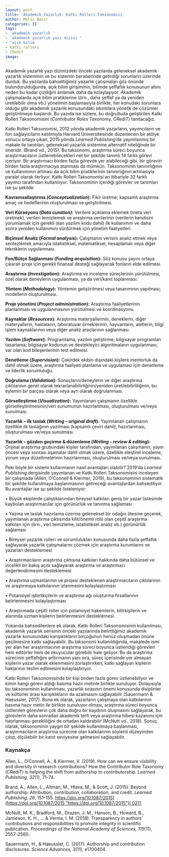 ```yaml
---
layout: post
title: 'Akademik Yazarlık: Katkı Rolleri Taksonomisi'
author: Melis Hazır
categories: []
tags:
- 'akademik yazarlık '
- 'akademik yazarlık yazı dizisi '
- 'açık bilim '
- katkı rolleri
- CRediT
image:
---
```

Akademik yazarlık yazı dizimizdeki önceki yazılarda geleneksel akademik yazarlık sisteminin ve bu sistemin beraberinde getirdiği sorunların üzerinde durduk. Bu yazılarda bahsettiğimiz yazarlık çatışmaları göz önünde bulundurulduğunda, açık bilim girişiminin, bilimde şeffaflık konusunun altını neden bu kadar çizdiğini anlamak daha da kolaylaşıyor. Akademik çalışmalarda açık bilim pratiklerine (örn., daha şeffaf ya da yeniden üretilebilir olma vb.) yönelimin başlamasıyla birlikte, her konudaki sorunlara olduğu gibi akademik yazarlık konusundaki sıkıntılara yönelik de çözümler geliştirilmeye başlandı. Bu yazıda ise sizlere, bu doğrultuda geliştirilen Katkı Rolleri Taksonomisini (_Contributor Roles Taxonomy, CRediT_) tanıtacağız.

Katkı Rolleri Taksonomisi, 2012 yılında akademik yazarların, yayımcıların ve fon sağlayıcıların katılımıyla Harvard Üniversitesinde düzenlenen bir atölye sonucu ortaya çıkan, 2015 yılında _Learned Publishing_’de yayımlanmış bir makale ile tanıtılan, geleneksel yazarlık sistemine alternatif niteliğinde bir öneridir. (Brand vd., 2015). Bu taksonomi, araştırma süreci boyunca araştırmacıların üstlenebilecekleri net bir şekilde tanımlı 14 farklı görevi içeriyor. Bir araştırmacı birden fazla görevde yer alabileceği gibi, bir görevin birden fazla araştırmacıya atanması da mümkün. Taksonominin tanınırlığının ve kullanımının artması da açık bilim pratiklerinin tanınırlığının artmasıyla paralel olarak ilerliyor. Katkı Rolleri Taksonomisi an itibariyle 32 farklı yayımcı tarafından kullanılıyor. Taksonominin içerdiği görevler ve tanımları ise şu şekilde:

**Kavramsallaştırma (_Conceptualization_):** Fikir üretme; kapsamlı araştırma amaç ve hedeflerinin oluşturulması ve geliştirilmesi.

**Veri Kürasyonu (_Data curation)_:** Verilere açıklama eklemek (meta veri üretmek), verileri temizlemek ve araştırma verilerinin (verilerin kendisini yorumlamak için gerekli olan yazılım kodu dahil) ilk kullanımını ve daha sonra yeniden kullanımını sürdürmek için yönetim faaliyetleri.

**Biçimsel Analiz (_Formal analysis_):** Çalışmanın verisini analiz etmek veya sentezlemek amacıyla istatistiksel, matematiksel, hesaplamalı veya diğer tekniklerin uygulanması.

**Fon/Bütçe Sağlanması (_Funding acquisition_):** Söz konusu yayını ortaya çıkaran proje için gerekli finansal desteği sağlayacak fonların elde edilmesi.

**Araştırma (_Investigation_):** Araştırma ve inceleme süreçlerinin yürütülmesi, özel olarak deneylerin uygulanması, ya da veri/kanıt toplanması.

**Yöntem (_Methodology_):** Yöntemin geliştirilmesi veya tasarımının yapılması; modellerin oluşturulması.

**Proje yönetimi (_Project administration_):** Araştırma faaliyetlerinin planlanması ve uygulanmasının yürütülmesi ve koordinasyonu.

**Kaynaklar (_Resources_):** Araştırma materyallerinin, deneklerin, diğer materyallerin, hastaların, laboratuvar örneklerinin, hayvanların, aletlerin, bilgi işlem kaynaklarının veya diğer analiz araçlarının sağlanması.

**Yazılım (_Software_):** Programlama, yazılım geliştirme; bilgisayar programları tasarlama; bilgisayar kodunun ve destekleyici algoritmaların uygulanması; var olan kod bileşenlerinin test edilmesi.

**Denetleme (_Supervision_):** Çekirdek ekibin dışındaki kişilere mentorluk da dahil olmak üzere, araştırma faaliyeti planlama ve uygulaması için denetleme ve liderlik sorumluluğu.

**Doğrulama (_Validation_):** Sonuçların/deneylerin ve diğer araştırma çıktılarının genel olarak tekrarlanabilirliğinin/yeniden üretilebilirliliğinin, bu eylemin bir parçası olarak veya ayrı olarak doğrulanması.

**Görselleştirme (_Visualization_):** Yayımlanan çalışmanın özellikle görselleştirilmesinin/veri sunumunun hazırlanması, oluşturulması ve/veya sunulması.

**Yazarlık – ilk taslak (_Writing – original draft_):** Yayımlanan çalışmanın özellikle ilk taslağının yazılması (kapsamlı çeviri dahil), hazırlanması, oluşturulması ve/veya sunulması.

**Yazarlık – gözden geçirme & düzenleme (_Writing – review & editing_):** Orijinal araştırma grubundaki kişiler tarafından, yayımlanan çalışmanın, yayın öncesi veya sonrası aşamalar dahil olmak üzere, özellikle eleştirel inceleme, yorum veya düzeltmelerinin hazırlanması, oluşturulması ve/veya sunulması.

Peki böyle bir sistemi kullanmanın nasıl avantajları olabilir? 2019’da _Learned Publishing_ dergisinde yayımlanan ve Katkı Rolleri Taksonomisini inceleyen bir çalışmada (Allen, O’Connell & Kiermer, 2019), bu taksonominin sistematik bir şekilde kullanılmaya başlanmasının getireceği avantajlardan bahsediliyor. Bu avantajlar ise şu şekilde listeleniyor:

• Büyük ekiplerde çalıştıklarından bireysel katkıları geniş bir yazar listesinde kaybolan araştırmacılar için görünürlük ve tanınma sağlaması

• Yazma ve taslak hazırlama üzerine geleneksel bir odağın ötesine geçerek, yayımlanan araştırma çıktısında kilit/önemli rolü olan çeşitli araştırma katkıları için (örn., veri temizleme, istatistiksel analiz vb.) görünürlük sağlaması

• Bireysel yazarlık rolleri ve sorumlulukları konusunda daha fazla şeffaflık sağlayarak yazarlık çatışmalarını çözmek için araştırma kurumlarını ve yazarları desteklemesi

• Araştırmacıların araştırma çıktısına katkıları hakkında daha bütünsel ve incelikli bir bakış açısı sağlayarak araştırma ve araştırmacı değerlendirmesini desteklemesi

• Araştırma uzmanlarının ve projesi desteklenen araştırmacıların çıktılarının ve araştırmaya katkılarının izlenmesini kolaylaştırması

• Potansiyel işbirlikçilerin ve araştırma ağı oluşturma fırsatlarının belirlenmesini kolaylaştırması

• Araştırmada çeşitli roller için potansiyel hakemlerin, bilirkişilerin ve alanında uzman kişilerin belirlenmesini desteklemesi.

Yukarıda bahsedilenlere ek olarak, Katkı Rolleri Taksonomisinin kullanılması, akademik yazarlık serisinin önceki yazılarında belirttiğimiz akademik yazarlık konusundaki karışıklıkların birçoğunun henüz oluşmadan önüne geçilmesine katkı sağlayabilir. Bu taksonomi kullanıldığında, makalede ismi yer alan her araştırmacının araştırma süreci boyunca üstlendiği görevleri hem editörler hem de okuyucular görebilir hale geliyor. Bu da araştırma sürecinin şeffaflığını arttırmanın yanı sıra, süreç içerisinde yer almayan kişilerin yazar olarak eklenmesini zorlaştırırken, katkı sağlayan kişilerin haklarının teslim edilmesini kolaylaştırıyor.

Katkı Rolleri Taksonomisinde bir kişi birden fazla görev üstlenebiliyor ve kimin hangi görevi aldığı basıma hazır metinle birlikte sunuluyor. Dolayısıyla bu taksonominin kullanılması, yazarlık sırasının önemi konusunda disiplinler ve kültürler arası karışıklıkların da azalmasını sağlayabilir (Sauermann & Haeussler, 2017). Buna ek olarak, yazarların çalışmaya olan katkılarının basıma hazır metin ile birlikte sunuluyor olması, araştırma süreci boyunca üstlenilen görevlerin çok daha doğru bir kaydının oluşmasını sağlayarak, bu görevlerin daha sonradan akademik terfi veya araştırma hibesi kazanımı için hatırlanması gerekliliğini de ortadan kaldırabilir (McNutt vd., 2018). Sonuç olarak, taksonominin yaygın bir şekilde kullanılmaya başlanması, araştırmacıların araştırma sürecine olan katkılarının söylenti düzeyinden çıkıp, ölçülebilir bir kanıt seviyesine gelmesini sağlayabilir.

### Kaynakça

Allen, L., O’Connell, A., & Kiermer, V. (2019). How can we ensure visibility and diversity in research contributions? How the Contributor Role Taxonomy (CRediT) is helping the shift from authorship to contributorship. _Learned Publishing, 32_(1), 71-74.

Brand, A., Allen, L., Altman, M., Hlava, M., & Scott, J. (2015). Beyond authorship: Attribution, contribution, collaboration, and credit. _Learned Publishing, 28_, 151–155. [https://doi.org/10.1087/2015](https://doi.org/10.1087/2015 "https://doi.org/10.1087/2015")[ 0211](https://doi.org/10.1087/2015%200211)

McNutt, M. K., Bradford, M., Drazen, J. M., Hanson, B., Howard, B., Jamieson, K. H., ... & Verma, I. M. (2018). Transparency in authors’ contributions and responsibilities to promote integrity in scientific publication. _Proceedings of the National Academy of Sciences, 115_(11), 2557-2560.

Sauermann, H., & Haeussler, C. (2017). Authorship and contribution disclosures. _Science Advances, 3_(11), e1700404.
